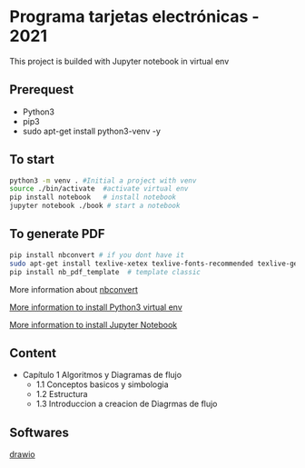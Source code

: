 # Programa tarjetas electrónicas - 2021

This project is builded with Jupyter notebook in virtual env

## Prerequest

- Python3
- pip3
- sudo apt-get install python3-venv -y

## To start

```bash
python3 -m venv . #Initial a project with venv
source ./bin/activate  #activate virtual env
pip install notebook   # install notebook 
jupyter notebook ./book # start a notebook 
```

## To generate PDF

```bash
pip install nbconvert # if you dont have it
sudo apt-get install texlive-xetex texlive-fonts-recommended texlive-generic-recommended # convert to pdf
pip install nb_pdf_template  # template classic
```




More information about [nbconvert](https://nbconvert.readthedocs.io/en/latest/install.html)

[More information to install Python3 virtual env](https://docs.python.org/3/library/venv.html)

[More information to install Jupyter Notebook](https://jupyter.org/install)

## Content

- Capítulo 1 Algoritmos y Diagramas de flujo
  - 1.1 Conceptos basicos y simbologia
  - 1.2 Estructura
  - 1.3 Introduccion a creacion de Diagrmas de flujo


## Softwares

[drawio](https://app.diagrams.net/)